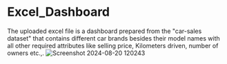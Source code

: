 # Excel_Dashboard
The uploaded excel file is a dashboard prepared from the "car-sales dataset" that contains different car brands besides their model names with all other required attributes like selling price, Kilometers driven, number of owners etc.,.
![Screenshot 2024-08-20 120243](https://github.com/user-attachments/assets/3c195ac7-f5a9-4e23-9526-6c6632aa5ed2)

